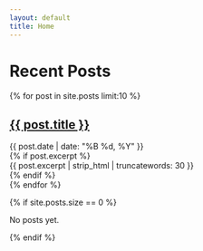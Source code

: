 ```yaml
---
layout: default
title: Home
---
```


# Recent Posts

<div class="post-list">
{% for post in site.posts limit:10 %}
  <div class="post-list-item">
    <h2 class="post-list-title">
      <a href="{{ post.url | relative_url }}">{{ post.title }}</a>
    </h2>
    <div class="post-list-date">{{ post.date | date: "%B %d, %Y" }}</div>
    {% if post.excerpt %}
    <div class="post-list-excerpt">{{ post.excerpt | strip_html | truncatewords: 30 }}</div>
    {% endif %}
  </div>
{% endfor %}
</div>

{% if site.posts.size == 0 %}
<p>No posts yet.</p>
{% endif %}